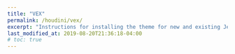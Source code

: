 ```yaml
---
title: "VEX"
permalink: /houdini/vex/
excerpt: "Instructions for installing the theme for new and existing Jekyll based sites."
last_modified_at: 2019-08-20T21:36:18-04:00
# toc: true
---
```


